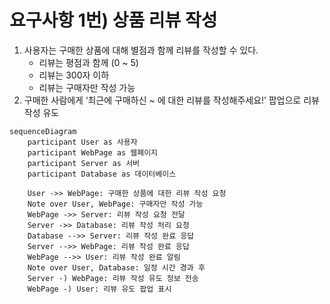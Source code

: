 # 요구사항 1번) 상품 리뷰 작성

1. 사용자는 구매한 상품에 대해 별점과 함께 리뷰를 작성할 수 있다.
    - 리뷰는 평점과 함께 (0 ~ 5)
    - 리뷰는 300자 이하
    - 리뷰는 구매자만 작성 가능
2. 구매한 사람에게 ‘최근에 구매하신 ~ 에 대한 리뷰를 작성해주세요!’ 팝업으로 리뷰 작성 유도

```mermaid
sequenceDiagram
    participant User as 사용자
    participant WebPage as 웹페이지
    participant Server as 서버
    participant Database as 데이터베이스
    
    User ->> WebPage: 구매한 상품에 대한 리뷰 작성 요청
    Note over User, WebPage: 구매자만 작성 가능
    WebPage ->> Server: 리뷰 작성 요청 전달
    Server ->> Database: 리뷰 작성 처리 요청
    Database -->> Server: 리뷰 작성 완료 응답
    Server -->> WebPage: 리뷰 작성 완료 응답
    WebPage -->> User: 리뷰 작성 완료 알림
    Note over User, Database: 일정 시간 경과 후
    Server -) WebPage: 리뷰 작성 유도 정보 전송
    WebPage -) User: 리뷰 유도 팝업 표시

```